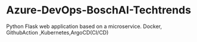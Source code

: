 # Azure-DevOps-BoschAI-Techtrends
Python Flask web application based on a microservice.  Docker, GithubAction ,Kubernetes,ArgoCD(CI/CD)

